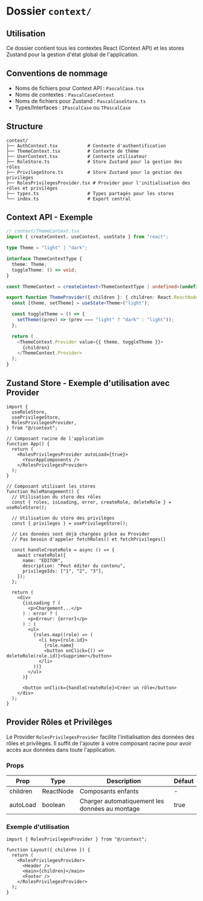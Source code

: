 # Dossier `context/`

## Utilisation

Ce dossier contient tous les contextes React (Context API) et les stores Zustand pour la gestion d'état global de l'application.

## Conventions de nommage

- Noms de fichiers pour Context API : `PascalCase.tsx`
- Noms de contextes : `PascalCaseContext`
- Noms de fichiers pour Zustand : `PascalCaseStore.ts`
- Types/Interfaces : `IPascalCase` ou `TPascalCase`

## Structure

```plaintext
context/
├── AuthContext.tsx           # Contexte d'authentification
├── ThemeContext.tsx          # Contexte de thème
├── UserContext.tsx           # Contexte utilisateur
├── RoleStore.ts              # Store Zustand pour la gestion des rôles
├── PrivilegeStore.ts         # Store Zustand pour la gestion des privilèges
├── RolesPrivilegesProvider.tsx # Provider pour l'initialisation des rôles et privilèges
├── types.ts                  # Types partagés pour les stores
└── index.ts                  # Export central
```

## Context API - Exemple

```typescript
// context/ThemeContext.tsx
import { createContext, useContext, useState } from "react";

type Theme = "light" | "dark";

interface ThemeContextType {
  theme: Theme;
  toggleTheme: () => void;
}

const ThemeContext = createContext<ThemeContextType | undefined>(undefined);

export function ThemeProvider({ children }: { children: React.ReactNode }) {
  const [theme, setTheme] = useState<Theme>("light");

  const toggleTheme = () => {
    setTheme((prev) => (prev === "light" ? "dark" : "light"));
  };

  return (
    <ThemeContext.Provider value={{ theme, toggleTheme }}>
      {children}
    </ThemeContext.Provider>
  );
}
```

## Zustand Store - Exemple d'utilisation avec Provider

```tsx
import {
  useRoleStore,
  usePrivilegeStore,
  RolesPrivilegesProvider,
} from "@/context";

// Composant racine de l'application
function App() {
  return (
    <RolesPrivilegesProvider autoLoad={true}>
      <YourAppComponents />
    </RolesPrivilegesProvider>
  );
}

// Composant utilisant les stores
function RoleManagement() {
  // Utilisation du store des rôles
  const { roles, isLoading, error, createRole, deleteRole } = useRoleStore();

  // Utilisation du store des privilèges
  const { privileges } = usePrivilegeStore();

  // Les données sont déjà chargées grâce au Provider
  // Pas besoin d'appeler fetchRoles() et fetchPrivileges()

  const handleCreateRole = async () => {
    await createRole({
      name: "EDITOR",
      description: "Peut éditer du contenu",
      privilegeIds: ["1", "2", "3"],
    });
  };

  return (
    <div>
      {isLoading ? (
        <p>Chargement...</p>
      ) : error ? (
        <p>Erreur: {error}</p>
      ) : (
        <ul>
          {roles.map((role) => (
            <li key={role.id}>
              {role.name}
              <button onClick={() => deleteRole(role.id)}>Supprimer</button>
            </li>
          ))}
        </ul>
      )}

      <button onClick={handleCreateRole}>Créer un rôle</button>
    </div>
  );
}
```

## Provider Rôles et Privilèges

Le Provider `RolesPrivilegesProvider` facilite l'initialisation des données des rôles et privilèges. Il suffit de l'ajouter à votre composant racine pour avoir accès aux données dans toute l'application.

### Props

| Prop     | Type      | Description                                    | Défaut |
| -------- | --------- | ---------------------------------------------- | ------ |
| children | ReactNode | Composants enfants                             | -      |
| autoLoad | boolean   | Charger automatiquement les données au montage | true   |

### Exemple d'utilisation

```tsx
import { RolesPrivilegesProvider } from "@/context";

function Layout({ children }) {
  return (
    <RolesPrivilegesProvider>
      <Header />
      <main>{children}</main>
      <Footer />
    </RolesPrivilegesProvider>
  );
}
```
